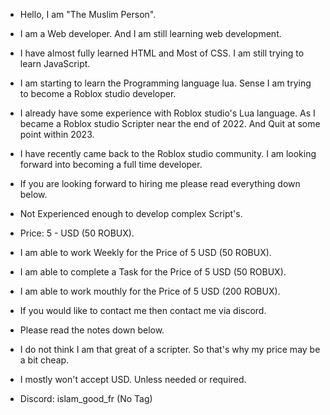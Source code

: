 - Hello, I am "The Muslim Person".
- I am a Web developer. And I am still learning web development.
- I have almost fully learned HTML and Most of CSS. I am still trying to learn JavaScript.
- I am starting to learn the Programming language lua. Sense I am trying to become a Roblox studio developer.
- I already have some experience with Roblox studio's Lua language. As I became a Roblox studio Scripter near the end of 2022. And Quit at some point within 2023.
- I have recently came back to the Roblox studio community. I am looking forward into becoming a full time developer.
- If you are looking forward to hiring me please read everything down below.

- Not Experienced enough to develop complex Script's.
- Price: 5 - USD (50 ROBUX).
- I am able to work Weekly for the Price of 5 USD (50 ROBUX).
- I am able to complete a Task for the Price of 5 USD (50 ROBUX).
- I am able to work mouthly for the Price of 5 USD (200 ROBUX).
- If you would like to contact me then contact me via discord.
- Please read the notes down below.

- I do not think I am that great of a scripter. So that's why my price may be a bit cheap.
- I mostly won't accept USD. Unless needed or required.
- Discord: islam_good_fr (No Tag)
